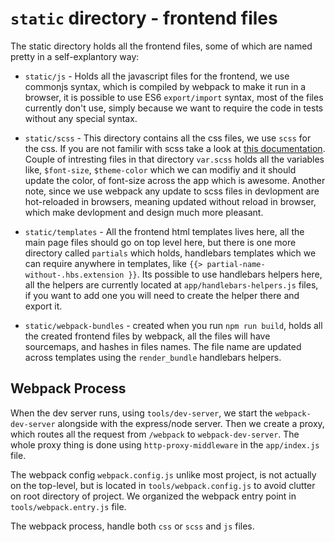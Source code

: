 # `static` directory - frontend files

The static directory holds all the frontend files,
some of which are named pretty in a self-explantory way:
  * `static/js` - Holds all the javascript files for the frontend,
  we use commonjs syntax, which is compiled by webpack to make it run in
  a browser, it is possible to use ES6 `export/import` syntax, most of the files
  currently don't use, simply because we want to require the code in tests
  without any special syntax.

  * `static/scss` - This directory contains all the css files, we use `scss` for the
  css. If you are not familir with scss take a look at [this documentation](https://sass-lang.com/guide).
  Couple of intresting files in that directory `var.scss` holds all the variables like, `$font-size`, `$theme-color`
  which we can modifiy and it should update the color, of font-size across the app which is awesome.
  Another note, since we use webpack any update to scss files in devlopment are hot-reloaded in browsers,
  meaning updated without reload in browser, which make devlopment and design much more pleasant.

  * `static/templates` - All the frontend html templates lives here, all the main page files should
  go on top level here, but there is one more directory called `partials` which holds, handlebars templates
  which we can require anywhere in templates, like `{{> partial-name-without-.hbs.extension }}`. Its possible
  to use handlebars helpers here, all the helpers are currently located at `app/handlebars-helpers.js` files,
  if you want to add one you will need to create the helper there and export it.
  <!-- TODO: Add a note about render_bundle handlebars helper. -->

  * `static/webpack-bundles` - created when you run `npm run build`, holds all the created frontend
  files by webpack, all the files will have sourcemaps, and hashes in files names. The file name are updated
  across templates using the `render_bundle` handlebars helpers.

## Webpack Process

When the dev server runs, using `tools/dev-server`, we start the `webpack-dev-server`
alongside with the express/node server. Then we create a proxy, which routes all the request
from `/webpack` to `webpack-dev-server`. The whole proxy thing is done using `http-proxy-middleware`
in the `app/index.js` file.

The webpack config `webpack.config.js` unlike most project, is not actually on
the top-level, but is located in `tools/webpack.config.js` to avoid clutter on root
directory of project. We organized the webpack entry point in `tools/webpack.entry.js`
file.

The webpack process, handle both `css` or `scss` and `js` files.
